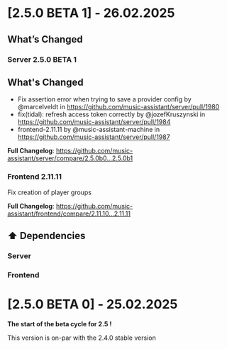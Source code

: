 # [2.5.0 BETA 1] - 26.02.2025

## What’s Changed

### Server 2.5.0 BETA 1

## What's Changed

* Fix assertion error when trying to save a provider config by @marcelveldt in https://github.com/music-assistant/server/pull/1980
* fix(tidal): refresh access token correctly by @jozefKruszynski in https://github.com/music-assistant/server/pull/1984
* frontend-2.11.11 by @music-assistant-machine in https://github.com/music-assistant/server/pull/1987


**Full Changelog**: https://github.com/music-assistant/server/compare/2.5.0b0...2.5.0b1

### Frontend 2.11.11

Fix creation of player groups

**Full Changelog**: https://github.com/music-assistant/frontend/compare/2.11.10...2.11.11

## ⬆️ Dependencies

### Server

### Frontend



# [2.5.0 BETA 0] - 25.02.2025

**The start of the beta cycle for 2.5 !**

This version is on-par with the 2.4.0 stable version



